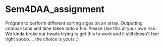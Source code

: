 # Sem4DAA_assignment
Program to perform different sorting algos on an array. Outputting comparisons and time taken onto a file.
Please Use this at your own risk. We kinda broke our heads trying to get this to work and it still doesn't feel right soooo.... the choice is yours :)
